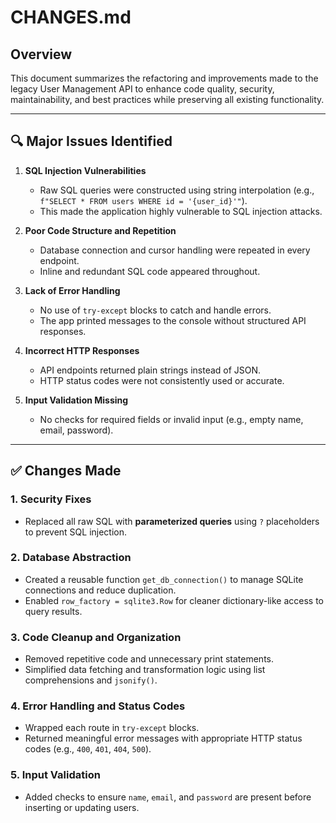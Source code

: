 # CHANGES.md

## Overview

This document summarizes the refactoring and improvements made to the legacy User Management API to enhance code quality, security, maintainability, and best practices while preserving all existing functionality.

---

## 🔍 Major Issues Identified

1. **SQL Injection Vulnerabilities**

   * Raw SQL queries were constructed using string interpolation (e.g., `f"SELECT * FROM users WHERE id = '{user_id}'"`).
   * This made the application highly vulnerable to SQL injection attacks.

2. **Poor Code Structure and Repetition**

   * Database connection and cursor handling were repeated in every endpoint.
   * Inline and redundant SQL code appeared throughout.

3. **Lack of Error Handling**

   * No use of `try-except` blocks to catch and handle errors.
   * The app printed messages to the console without structured API responses.

4. **Incorrect HTTP Responses**

   * API endpoints returned plain strings instead of JSON.
   * HTTP status codes were not consistently used or accurate.

5. **Input Validation Missing**

   * No checks for required fields or invalid input (e.g., empty name, email, password).

---

## ✅ Changes Made

### 1. **Security Fixes**

* Replaced all raw SQL with **parameterized queries** using `?` placeholders to prevent SQL injection.

### 2. **Database Abstraction**

* Created a reusable function `get_db_connection()` to manage SQLite connections and reduce duplication.
* Enabled `row_factory = sqlite3.Row` for cleaner dictionary-like access to query results.

### 3. **Code Cleanup and Organization**

* Removed repetitive code and unnecessary print statements.
* Simplified data fetching and transformation logic using list comprehensions and `jsonify()`.

### 4. **Error Handling and Status Codes**

* Wrapped each route in `try-except` blocks.
* Returned meaningful error messages with appropriate HTTP status codes (e.g., `400`, `401`, `404`, `500`).

### 5. **Input Validation**

* Added checks to ensure `name`, `email`, and `password` are present before inserting or updating users.



